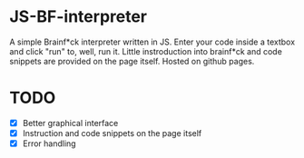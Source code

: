 # JS-BF-interpreter
A simple Brainf\*ck interpreter written in JS.
Enter your code inside a textbox and click "run" to, well, run it.
Little instroduction into brainf\*ck and code snippets are provided on the page itself. Hosted on github pages.

# TODO
- [x] Better graphical interface
- [x] Instruction and code snippets on the page itself
- [x] Error handling